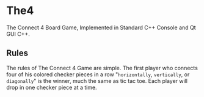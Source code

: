 # The4
The Connect 4 Board Game, Implemented in Standard C++ Console and Qt GUI C++.


## Rules
The rules of The Connect 4 Game are simple. The first player who connects four of his colored checker pieces in a row "``horizontally``, ``vertically``, or ``diagonally``" is the winner, much the same as tic tac toe.
Each player will drop in one checker piece at a time.

